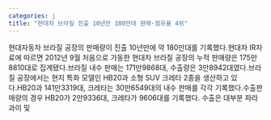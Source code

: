 ```yaml
---
categories: j
title: "현대차 브라질 진출 10년만 180만대 판매·점유율 4위"
---
```

현대자동차 브라질 공장의 판매량이 진출 10년만에 약 180만대를 기록했다.현대차 IR자료에 따르면 2012년 9월 처음으로 가동한 현대차 브라질 공장의 누적 판매량은 175만8810대로 집계됐다.브라질 내수 판매는 171만9868대, 수출량은 3만8942대였다.브라질 공장에서는 현지 특화 모델인 HB20과 소형 SUV 크레타 2종을 생산하고 있다.HB20과 141만3319대, 크레타는 30만6549대의 내수 판매를 각각 기록했다.수출판매량의 경우 HB20가 2만9336대, 크레타가 9606대를 기록했다. 수출은 대부분 파라과이 및